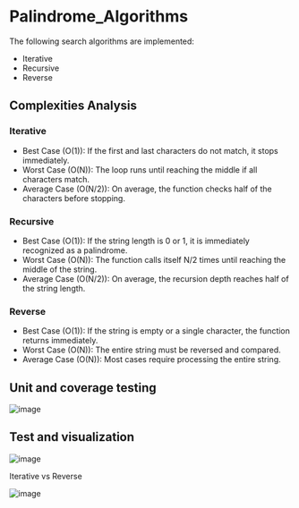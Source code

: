 # Palindrome_Algorithms

The following search algorithms are implemented:
+ Iterative
+ Recursive
+ Reverse

## Complexities Analysis
### Iterative
+ Best Case (O(1)): If the first and last characters do not match, it stops immediately.
+ Worst Case (O(N)): The loop runs until reaching the middle if all characters match.
+ Average Case (O(N/2)): On average, the function checks half of the characters before stopping.

### Recursive
+ Best Case (O(1)): If the string length is 0 or 1, it is immediately recognized as a palindrome.
+ Worst Case (O(N)): The function calls itself N/2 times until reaching the middle of the string.
+ Average Case (O(N/2)): On average, the recursion depth reaches half of the string length.

### Reverse
+ Best Case (O(1)): If the string is empty or a single character, the function returns immediately.
+ Worst Case (O(N)): The entire string must be reversed and compared.
+ Average Case (O(N)): Most cases require processing the entire string.

## Unit and coverage testing

![image](https://github.com/user-attachments/assets/ac3a89fc-366a-4df8-a98b-69647cf72a59)


## Test and visualization

![image](https://github.com/user-attachments/assets/1c894fcd-3ee1-4db6-8a36-ec9fe331be00)

Iterative vs Reverse

![image](https://github.com/user-attachments/assets/ddf9c482-6249-4b5b-9813-598658fe0d3e)

